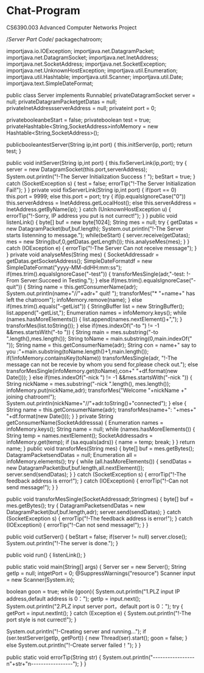 Chat-Program
============

CS6390.003 Advanced Computer Networks Project





/*Server Part Code*/
packagechatroom;

importjava.io.IOException;
importjava.net.DatagramPacket;
importjava.net.DatagramSocket;
importjava.net.InetAddress;
importjava.net.SocketAddress;
importjava.net.SocketException;
importjava.net.UnknownHostException;
importjava.util.Enumeration;
importjava.util.Hashtable;
importjava.util.Scanner;
importjava.util.Date;
importjava.text.SimpleDateFormat;

public class Server implements Runnable{
privateDatagramSocket server = null;
privateDatagramPacketgetDatas = null;
privateInetAddressserverAddress = null;
privateint port = 0;

privatebooleanbeStart = false;
privateboolean test = true;
privateHashtable<String,SocketAddress>infoMemory = new Hashtable<String,SocketAddress>();

publicbooleantestServer(String ip,int port) 
{
this.initServer(ip, port);
return test;
}

public void initServer(String ip,int port) {
this.fixServerLink(ip,port);
try {
server = new DatagramSocket(this.port,serverAddress);
System.out.println("!-The Server Initialization Success！");
beStart = true;
} catch (SocketException s) {
test = false;
errorTip("!-The Server Initialization Fail!");
}
}
private void fixServerLink(String ip,int port) {
if(port == 0)
this.port = 9999;
else
this.port = port;
try {
if(ip.equalsIgnoreCase("0"))
this.serverAddress = InetAddress.getLocalHost();
else
this.serverAddress = InetAddress.getByName(ip);
} catch (UnknownHostException u) {
errorTip("!-Sorry, IP address you put is not currect!");
}
}
public void listenLink() {
byte[] buf = new byte[1024];
String mes = null;
try {
getDatas = new DatagramPacket(buf,buf.length);
System.out.println("!-The Server starts listenning to message.");
while(beStart) {
server.receive(getDatas);
mes = new String(buf,0,getDatas.getLength());
this.analyseMes(mes);
}
} catch (IOException e) {
errorTip("!-The Server Can not receive message");
}
}
private void analyseMes(String mes) {
SocketAddressadr = getDatas.getSocketAddress();
SimpleDateFormatdf = new SimpleDateFormat("yyyy-MM-ddHH:mm:ss");
if(mes.trim().equalsIgnoreCase("-test")) {
transforMesSingle(adr,"-test: !-From Server:Succeed in Testing.");
}
else if(mes.trim().equalsIgnoreCase("-quit")) 
{
String name = this.getConsumerName(adr);
System.out.println(name+"//"+adr+" quit! ");
transforMes("* "+name+" has left the chatroom");
infoMemory.remove(name);
}
else if(mes.trim().equals("-getList"))
 {
StringBuffer list = new StringBuffer();
list.append("-getList,");
Enumeration<String> names = infoMemory.keys();
while (names.hasMoreElements()) {
list.append(names.nextElement()+",");
}
transforMes(list.toString());
}
else if(mes.indexOf("-to ") != -1 &&mes.startsWith("-to "))
 {
String main = mes.substring("-to ".length(),mes.length());
String toName = main.substring(0,main.indexOf(" "));
String name = this.getConsumerName(adr);
String con = name+" say to you :"+main.substring(toName.length()+1,main.length());
if(!infoMemory.containsKey(toName))
transforMesSingle(adr,
"!-The message can not be recevie by whom you send for,please check out.");
else
transforMesSingle(infoMemory.get(toName),con+"   "+df.format(new Date()));
}
else if(mes.indexOf("-nick ") != -1 &&mes.startsWith("-nick "))
 {
String nickName = mes.substring("-nick ".length(), mes.length());
infoMemory.put(nickName,adr);
transforMes("Welcome "+nickName +" joining chatroom!");
System.out.println(nickName+"//"+adr.toString()+"connected");
}
else {
String name = this.getConsumerName(adr);
transforMes(name+": "+mes+"   "+df.format(new Date()));
}
}
private String getConsumerName(SocketAddresssa) {
Enumeration<String> names = infoMemory.keys();
String name = null;
while (names.hasMoreElements()) {
String temp = names.nextElement();
SocketAddressadrs = infoMemory.get(temp);
if (sa.equals(adrs)) {
name = temp;
break;
}
}
return name;
}
public void transforMes(String mes) {
byte[] buf = mes.getBytes();
DatagramPacketsendDatas = null;
Enumeration<SocketAddress> all = infoMemory.elements();
try {
while (all.hasMoreElements()) {
sendDatas = new DatagramPacket(buf,buf.length,all.nextElement());
server.send(sendDatas);
}
} catch (SocketException s) {
errorTip("!-The feedback address is error!");
} catch (IOExceptioni) {
errorTip("!-Can not send message!");
}
}

public void transforMesSingle(SocketAddressadr,Stringmes) {
byte[] buf = mes.getBytes();
try {
DatagramPacketsendDatas = new DatagramPacket(buf,buf.length,adr);
server.send(sendDatas);
} catch (SocketException s) {
errorTip("!-The feedback address is error!");
} catch (IOExceptioni) {
errorTip("!-Can not send message!");
}
}

public void cutServer() {
beStart = false;
if(server != null)
server.close();
System.out.println("!-The server is done.");
}

public void run() {
listenLink();
}


public static void main(String[] args) {
Server ser = new Server();
String getIp = null;
intgetPort = 0;
@SuppressWarnings("resource")
Scanner input = new Scanner(System.in);


boolean goon = true;
while (goon){
System.out.println("1.PLZ input IP address,default address is 0：");
getIp = input.next();
System.out.println("2.PLZ input server port，default port is 0：");
try {
getPort = input.nextInt();
} catch (Exception e) {
System.out.println("!-The port style is not currect!");
}

System.out.println("!-Creating server and running...");
if (ser.testServer(getIp, getPort)) {
new Thread(ser).start();
goon = false;
} else
System.out.println("!-Create server failed！");
}
}

public static void errorTip(String str) {
System.out.println("-----------------n"+str+"n-----------------");
}
}

